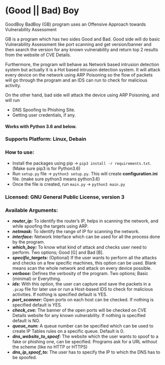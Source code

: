 # (Good || Bad) Boy

 GoodBoy BadBoy (GB) program uses an Offensive Approach towards Vulnerability Assessment

GB is a program which has two sides Good and Bad.
Good side will do basic Vulnerability Assessment like port scanning and get version/banner and then search the version for any known vulnerability and return top 2 results from the website of CVE Details.

Furthermore, the program will behave as Network based intrusion detection system but actually it is a Hot based intrusion detection system. It will attack every device on the network using ARP Poisoning so the flow of packets will go through the program and an IDS can run to check for malicious activity.

On the other hand, bad side will attack the device using ARP Poisoning, and will run

- DNS Spoofing to Phishing Site.
- Getting user credentials, if any.

#### Works with Python 3.6 and below.

### Supports Platform: Linux, Debain

### How to use:
- Install the packages using pip -> `pip3 install -r requirements.txt`. (Make sure pip3 is for Python3.6)
- Run `setup.py` file -> `python3 setup.py`. This will create **configuration.ini** file. (make sure python3 means python3.6)
- Once the file is created, run `main.py` -> `python3 main.py`

### Licensed: GNU General Public License, version 3

### Available Arguments:

- ***router_ip:*** To identify the router’s IP, helps in scanning the network, and while spoofing the targets using ARP.
- ***netmask:*** To identify the range of IP for scanning the network.
- ***interface:*** Network Interface which can be used for all the process done by the program.
- ***which_boy:*** To know what kind of attack and checks user need to perform. Two options; Good [G] and Bad [B].
- ***specific_targets:*** (Optional) If the user wants to perform all the attacks and checks on a few specific machines, this option can be used. Blank means scan the whole network and attack on every device possible.
- ***verbose:*** Defines the verbosity of the program. Two options; Basic (minimal) or Everything.
- ***ids:*** With this option, the user can capture and save the packets in a `.pcap` file for later use or run a Host-based IDS to check for malicious activities. If nothing is specified default is YES.
- ***port_scanner:*** Open ports on each host can be checked. If nothing is specified default is YES.
- ***check_cve:*** The banner of the open ports will be checked on CVE Details website for any known vulnerability. If nothing is specified default is NO.
- ***queue_num:*** A queue number can be specified which can be used to create IP Tables rules on a specific queue. Default is 0.
- ***dns_website_to_spoof:*** The website which the user wants to spoof to a fake or phishing one, can be specified. Programs ask for a URL without the scheme (like no HTTP or HTTPS)
- ***dns_ip_spoof_to:*** The user has to specify the IP to which the DNS has to be spoofed.
